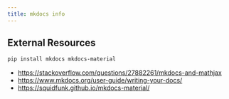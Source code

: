 ```yaml
---
title: mkdocs info
---
```


## External Resources

```bash
pip install mkdocs mkdocs-material
```

* <https://stackoverflow.com/questions/27882261/mkdocs-and-mathjax>
* <https://www.mkdocs.org/user-guide/writing-your-docs/>
* <https://squidfunk.github.io/mkdocs-material/>

